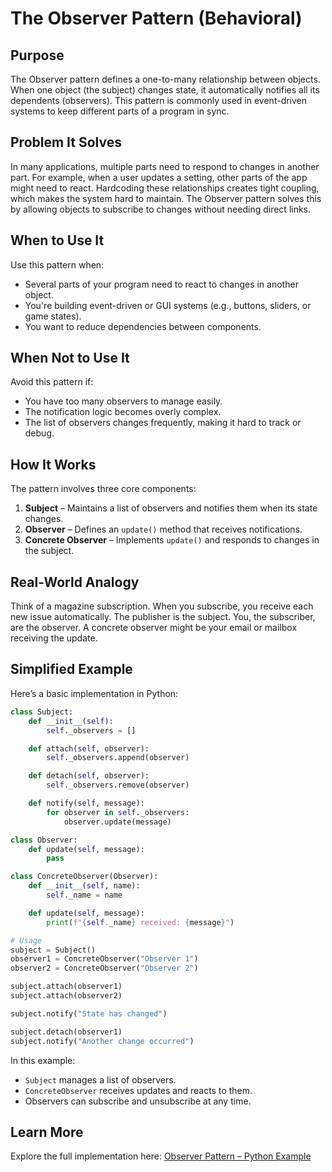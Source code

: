 # The Observer Pattern (Behavioral)

## Purpose

The Observer pattern defines a one-to-many relationship between objects. When one object (the subject) changes state, it automatically notifies all its dependents (observers). This pattern is commonly used in event-driven systems to keep different parts of a program in sync.

## Problem It Solves

In many applications, multiple parts need to respond to changes in another part. For example, when a user updates a setting, other parts of the app might need to react. Hardcoding these relationships creates tight coupling, which makes the system hard to maintain. The Observer pattern solves this by allowing objects to subscribe to changes without needing direct links.

## When to Use It

Use this pattern when:

* Several parts of your program need to react to changes in another object.
* You're building event-driven or GUI systems (e.g., buttons, sliders, or game states).
* You want to reduce dependencies between components.

## When Not to Use It

Avoid this pattern if:

* You have too many observers to manage easily.
* The notification logic becomes overly complex.
* The list of observers changes frequently, making it hard to track or debug.

## How It Works

The pattern involves three core components:

1. **Subject** – Maintains a list of observers and notifies them when its state changes.
2. **Observer** – Defines an `update()` method that receives notifications.
3. **Concrete Observer** – Implements `update()` and responds to changes in the subject.

## Real-World Analogy

Think of a magazine subscription. When you subscribe, you receive each new issue automatically. The publisher is the subject. You, the subscriber, are the observer. A concrete observer might be your email or mailbox receiving the update.

## Simplified Example

Here’s a basic implementation in Python:

```python
class Subject:
    def __init__(self):
        self._observers = []

    def attach(self, observer):
        self._observers.append(observer)

    def detach(self, observer):
        self._observers.remove(observer)

    def notify(self, message):
        for observer in self._observers:
            observer.update(message)

class Observer:
    def update(self, message):
        pass

class ConcreteObserver(Observer):
    def __init__(self, name):
        self._name = name

    def update(self, message):
        print(f"{self._name} received: {message}")

# Usage
subject = Subject()
observer1 = ConcreteObserver("Observer 1")
observer2 = ConcreteObserver("Observer 2")

subject.attach(observer1)
subject.attach(observer2)

subject.notify("State has changed")

subject.detach(observer1)
subject.notify("Another change occurred")
```

In this example:

* `Subject` manages a list of observers.
* `ConcreteObserver` receives updates and reacts to them.
* Observers can subscribe and unsubscribe at any time.

## Learn More

Explore the full implementation here:
[Observer Pattern – Python Example](https://github.com/taggedzi/python-design-pattern-rag/blob/main/patterns/behavioral/observer.py)
